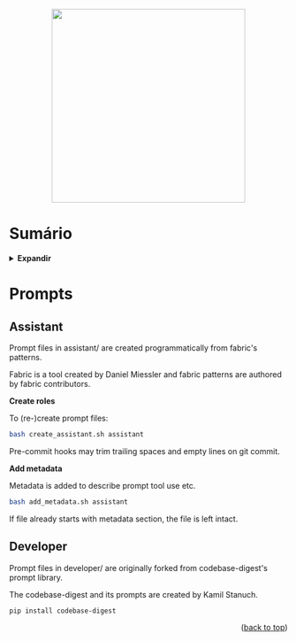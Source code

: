 <!-- BEGIN_DOCS -->
<div align="center">

<a name="readme-top"></a>

<img src="https://github.com/lpsm-dev/lpsm-dev/blob/9b4c077dbe6d850e40b08e53264d2b9cf76d8368/.github/assets/daft-punk.gif" width="350"/>

</div>

# Sumário

<details>
  <summary><strong>Expandir</strong></summary>

<!-- START doctoc -->
<!-- END doctoc -->

<p align="right">(<a href="#readme-top">back to top</a>)</p>

</details>

# Prompts

## Assistant

Prompt files in assistant/ are created programmatically from fabric's patterns.

Fabric is a tool created by Daniel Miessler and fabric patterns are authored by fabric contributors.

**Create roles**

To (re-)create prompt files:

```bash
bash create_assistant.sh assistant
```

Pre-commit hooks may trim trailing spaces and empty lines on git commit.

**Add metadata**

Metadata is added to describe prompt tool use etc.

```bash
bash add_metadata.sh assistant
```

If file already starts with metadata section, the file is left intact.

## Developer

Prompt files in developer/ are originally forked from codebase-digest's prompt library.

The codebase-digest and its prompts are created by Kamil Stanuch.

```bash
pip install codebase-digest
```

<p align="right">(<a href="#readme-top">back to top</a>)</p>
<!-- END_DOCS -->
